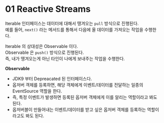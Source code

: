 # 01 Reactive Streams

Iterable 인터페이스는 데이터에 대해서 땡겨오는 `pull` 방식으로 진행된다.           
예를 들어, `next()` 라는 메서드를 통해서 다음에 올 데이터를 가져오는 작업을 수행한다.      
     
Iterable 의 상대성은 Observable 이다.            
Observable 은 `push()` 방식으로 진행된다.         
즉, 내가 땡겨오는게 아닌 타인이 나에게 보내주는 작업을 수행한다.       
  
**Observable**  
* JDK9 부터 Depreacated 된 인터페이스다.      
* 옵저버 객체를 등록하면, 해당 객체에게 이벤트/데이터를 전달하는 일종의 EventSource 역할을 한다.       
* 즉, 특정 이벤트가 발생하면 등록된 옵저버 객체에게 이를 알리는 역할이라고 봐도 된다.      
* 옵저버블이 만들어내는 이벤트/데이터를 받고 싶은 옵저버 객체를 등록하는 역할이라고도 봐도 된다.     




